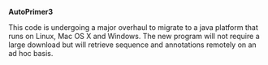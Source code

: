 __AutoPrimer3__

This code is undergoing a major overhaul to migrate to a java platform that runs on Linux, Mac OS X and Windows. The new program will not require a large download but will retrieve sequence and annotations remotely on an ad hoc basis.
